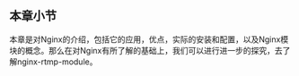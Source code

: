 ## 本章小节

本章是对Nginx的介绍，包括它的应用，优点，实际的安装和配置，以及Nginx模块的概念。那么在对Nginx有所了解的基础上，我们可以进行进一步的探究，去了解nginx-rtmp-module。

